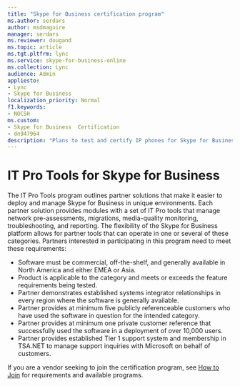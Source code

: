 ```yaml
---
title: "Skype for Business certification program"
ms.author: serdars
author: msdmaguire
manager: serdars
ms.reviewer: dougand
ms.topic: article
ms.tgt.pltfrm: lync
ms.service: skype-for-business-online
ms.collection: Lync
audience: Admin
appliesto:
- Lync
- Skype for Business 
localization_priority: Normal
f1.keywords:
- NOCSH
ms.custom:
- Skype for Business  Certification
- dn947964
description: "Plans to test and certify IP phones for Skype for Business through the Skype for Business Certification Program."
---
```


# IT Pro Tools for Skype for Business
The IT Pro Tools program outlines partner solutions that make it easier to deploy and manage Skype for Business in unique environments. Each partner solution provides modules with a set of IT Pro tools that manage network pre-assessments, migrations, media-quality monitoring, troubleshooting, and reporting. The flexibility of the Skype for Business platform allows for partner tools that can operate in one or several of these categories. Partners interested in participating in this program need to meet these requirements:
- Software must be commercial, off-the-shelf, and generally available in North America and either EMEA or Asia.
- Product is applicable to the category and meets or exceeds the feature requirements being tested.
- Partner demonstrates established systems integrator relationships in every region where the software is generally available.
- Partner provides at minimum five publicly referenceable customers who have used the software in question for the intended category.
- Partner provides at minimum one private customer reference that successfully used the software in a deployment of over 10,000 users.
- Partner provides established Tier 1 support system and membership in TSA.NET to manage support inquiries with Microsoft on behalf of customers.

If you are a vendor seeking to join the certification program, see [How to Join](how-to-join.md) for requirements and available programs.
